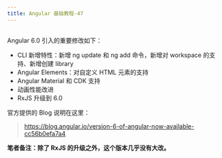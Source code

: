 ```yaml
---
title: Angular 基础教程-47
---
```

<article id="topicContainer" class="column_content"><h2 class="topic_title"></h2><div><p>Angular 6.0 引入的重要修改如下：</p>
<ul>
<li>CLI 新增特性：新增 ng update 和 ng add 命令，新增对 workspace 的支持、新增创建 library</li>
<li>Angular Elements：对自定义 HTML 元素的支持</li>
<li>Angular Material 和 CDK 支持</li>
<li>动画性能改进</li>
<li>RxJS 升级到 6.0</li>
</ul>
<p>官方提供的 Blog 说明在这里：</p>
<blockquote>
  <p><a href="https://blog.angular.io/version-6-of-angular-now-available-cc56b0efa7a4">https://blog.angular.io/version-6-of-angular-now-available-cc56b0efa7a4</a></p>
</blockquote>
<p><strong>笔者备注：除了 RxJS 的升级之外，这个版本几乎没有大改。</strong></p></div></article>